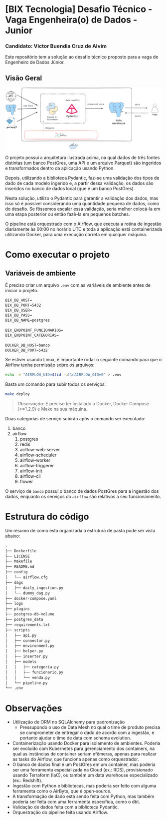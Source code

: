 # [BIX Tecnologia] Desafio Técnico - Vaga Engenheira(o) de Dados - Junior
### Candidato: Victor Buendia Cruz de Alvim

Este repositório tem a solução ao desafio técnico proposto para a vaga de Engenheiro de Dados Júnior.

## Visão Geral

![Diagrama](img/diagrama.png)

O projeto possui a arquitetura ilustrada acima, na qual dados de três fontes distintas (um banco PostGres, uma API e um arquivo Parquet) são ingeridos e transformados dentro da aplicação usando Python.

Depois, utilizando a biblioteca Pydantic, faz-se uma validação dos tipos de dado de cada modelo ingerido e, a partir dessa validação, os dados são inseridos no banco de dados local (que é um banco PostGres).

Nesta solução, utilizo o Pydantic para garantir a validação dos dados, mas isso só é possível considerando uma quantidade pequena de dados, como do desafio. Se fôssemos escalar essa validação, seria melhor colocá-la em uma etapa posterior ou então fazê-la em pequenos batches.

O pipeline está orquestrado com o Airflow, que executa a rotina de ingestão diariamente às 00:00 no horário UTC e toda a aplicação está containerizada utilizando Docker, para uma execução correta em qualquer máquina.

# Como executar o projeto

## Variáveis de ambiente

É preciso criar um arquivo `.env` com as variáveis de ambiente antes de iniciar o projeto.

```.env
BIX_DB_HOST=
BIX_DB_PORT=5432
BIX_DB_USER=
BIX_DB_PASS=
BIX_DB_NAME=postgres

BIX_ENDPOINT_FUNCIONARIOS=
BIX_ENDPOINT_CATEGORIAS=

DOCKER_DB_HOST=banco
DOCKER_DB_PORT=5432
```

Se estiver usando Linux, é importante rodar o seguinte comando para que o Airflow tenha permissão sobre os arquivos:

```bash
echo -e "AIRFLOW_UID=$(id -u)\nAIRFLOW_GID=0" > .env
```

Basta um comando para subir todos os serviços:
	
```bash
make deploy
```

> *Observação:* É preciso ter instalado o Docker, Docker Compose (>=1.2.9) e Make na sua máquina.

Duas categorias de serviço subirão após o comando ser executado:

1. banco
2. airflow
   1. postgres
   2. redis
   3. airflow-web-server
   4. airflow-scheduler
   5. airflow-worker
   6. airflow-triggerer
   7. airflow-init
   8. airflow-cli
   9. flower
   
O serviço de `banco` possui o banco de dados PostGres para a ingestão dos dados, enquanto os serviços do `airflow` são relativos a seu funcionamento.

# Estrutura do código

Um resumo de como está organizada a estrutura de pasta pode ser vista abaixo:

```bash
.
├── Dockerfile
├── LICENSE
├── Makefile
├── README.md
├── config
│   └── airflow.cfg
├── dags
│   ├── daily_ingestion.py
│   └── dummy_dag.py
├── docker-compose.yaml
├── logs
├── plugins
├── postgres-db-volume
├── postgres_data
├── requirements.txt
├── scripts
│   ├── api.py
│   ├── connector.py
│   ├── environment.py
│   ├── helper.py
│   ├── inserter.py
│   ├── models
│   │   ├── categoria.py
│   │   ├── funcionario.py
│   │   └── venda.py
│   └── pipeline.py
└── .env  
```

# Observações

- Utilização de ORM no SQLAlchemy para padronização
  - Pressupondo o uso de Data Mesh no qual o time de produto precisa se comprometer de entregar o dado de acordo com a ingestão, e portanto ajudar o time de data com schema evolution.
- Containerização usando Docker para isolamento de ambientes. Poderia ser evoluído com Kubernetes para gerenciamento dos containers, na qual as instâncias de container seriam efêmeras, apenas para realizar as tasks do Airflow, que funciona apenas como orquestrador.
- O banco de dados final é um PostGres em um container, mas poderia ser uma ferramenta especializada na Cloud (ex.: RDS), provisionado usando Terraform (IaC), ou também um data warehouse especializado (ex.: Redshift).
- Ingestão com Python e bibliotecas, mas poderia ser feito com alguma ferramenta como o AirByte, que é open-source.
- A transformação de dado está sendo feita com Python, mas também poderia ser feita com uma ferramenta específica, como o dbt.
- Validação de dados feita com a biblioteca Pydantic.
- Orquestração do pipeline feita usando Airflow.